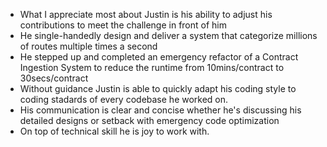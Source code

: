 - What I appreciate most about Justin is his ability to adjust his contributions to meet the challenge in front of him
- He single-handedly design and deliver a system that categorize millions of routes multiple times a second
- He stepped up and completed an emergency refactor of a Contract Ingestion System to reduce the runtime from 10mins/contract to 30secs/contract
- Without guidance Justin is able to quickly adapt his coding style to coding stadards of every codebase he worked on.
- His communication is clear and concise whether he's discussing his detailed designs or setback with emergency code optimization
- On top of technical skill he is joy to work with.

